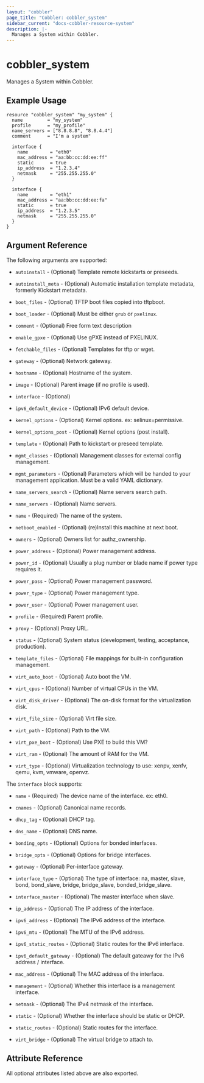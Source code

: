 ```yaml
---
layout: "cobbler"
page_title: "Cobbler: cobbler_system"
sidebar_current: "docs-cobbler-resource-system"
description: |-
  Manages a System within Cobbler.
---
```


# cobbler_system

Manages a System within Cobbler.

## Example Usage

```hcl
resource "cobbler_system" "my_system" {
  name         = "my_system"
  profile      = "my_profile"
  name_servers = ["8.8.8.8", "8.8.4.4"]
  comment      = "I'm a system"

  interface {
    name        = "eth0"
    mac_address = "aa:bb:cc:dd:ee:ff"
    static      = true
    ip_address  = "1.2.3.4"
    netmask     = "255.255.255.0"
  }

  interface {
    name        = "eth1"
    mac_address = "aa:bb:cc:dd:ee:fa"
    static      = true
    ip_address  = "1.2.3.5"
    netmask     = "255.255.255.0"
  }
}
```

## Argument Reference

The following arguments are supported:

* `autoinstall` - (Optional) Template remote kickstarts or preseeds.

* `autoinstall_meta` - (Optional) Automatic installation template metadata,
  formerly Kickstart metadata.

* `boot_files` - (Optional) TFTP boot files copied into tftpboot.

* `boot_loader` - (Optional) Must be either `grub` or `pxelinux`.

* `comment` - (Optional) Free form text description

* `enable_gpxe` - (Optional) Use gPXE instead of PXELINUX.

* `fetchable_files` - (Optional) Templates for tftp or wget.

* `gateway` - (Optional) Network gateway.

* `hostname` - (Optional) Hostname of the system.

* `image` - (Optional) Parent image (if no profile is used).

* `interface` - (Optional)

* `ipv6_default_device` - (Optional) IPv6 default device.

* `kernel_options` - (Optional) Kernel options.
  ex: selinux=permissive.

* `kernel_options_post` - (Optional) Kernel options (post install).

* `template` - (Optional) Path to kickstart or preseed template.

* `mgmt_classes` - (Optional) Management classes for external config
  management.

* `mgmt_parameters` - (Optional) Parameters which will be handed to
  your management application. Must be a valid YAML dictionary.

* `name_servers_search` - (Optional) Name servers search path.

* `name_servers` - (Optional) Name servers.

* `name` - (Required) The name of the system.

* `netboot_enabled` - (Optional) (re)Install this machine at next
  boot.

* `owners` - (Optional) Owners list for authz_ownership.

* `power_address` - (Optional) Power management address.

* `power_id` - (Optional) Usually a plug number or blade name if
  power type requires it.

* `power_pass` - (Optional) Power management password.

* `power_type` - (Optional) Power management type.

* `power_user` - (Optional) Power management user.

* `profile` - (Required) Parent profile.

* `proxy` - (Optional) Proxy URL.

* `status` - (Optional) System status (development, testing,
  acceptance, production).

* `template_files` - (Optional) File mappings for built-in
  configuration management.

* `virt_auto_boot` - (Optional) Auto boot the VM.

* `virt_cpus` - (Optional) Number of virtual CPUs in the VM.

* `virt_disk_driver` - (Optional) The on-disk format for the
  virtualization disk.

* `virt_file_size` - (Optional) Virt file size.

* `virt_path` - (Optional) Path to the VM.

* `virt_pxe_boot` - (Optional) Use PXE to build this VM?

* `virt_ram` - (Optional) The amount of RAM for the VM.

* `virt_type` - (Optional) Virtualization technology to use: xenpv,
  xenfv, qemu, kvm, vmware, openvz.

The `interface` block supports:

* `name` - (Required) The device name of the interface. ex: eth0.

* `cnames` - (Optional) Canonical name records.

* `dhcp_tag` - (Optional) DHCP tag.

* `dns_name` - (Optional) DNS name.

* `bonding_opts` - (Optional) Options for bonded interfaces.

* `bridge_opts` - (Optional) Options for bridge interfaces.

* `gateway` - (Optional) Per-interface gateway.

* `interface_type` - (Optional) The type of interface: na, master,
  slave, bond, bond_slave, bridge, bridge_slave, bonded_bridge_slave.

* `interface_master` - (Optional) The master interface when slave.

* `ip_address` - (Optional) The IP address of the interface.

* `ipv6_address` - (Optional) The IPv6 address of the interface.

* `ipv6_mtu` - (Optional) The MTU of the IPv6 address.

* `ipv6_static_routes` - (Optional) Static routes for the IPv6
  interface.

* `ipv6_default_gateway` - (Optional) The default gateawy for the
  IPv6 address / interface.

* `mac_address` - (Optional) The MAC address of the interface.

* `management` - (Optional) Whether this interface is a management
  interface.

* `netmask` - (Optional) The IPv4 netmask of the interface.

* `static` - (Optional) Whether the interface should be static or
  DHCP.

* `static_routes` - (Optional) Static routes for the interface.

* `virt_bridge` - (Optional) The virtual bridge to attach to.

## Attribute Reference

All optional attributes listed above are also exported.
